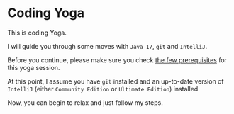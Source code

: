# Coding Yoga

This is coding Yoga.

I will guide you through some moves with `Java 17`, `git` and `IntelliJ`.

Before you continue, please make sure you check [the few prerequisites](prerequisites.md) for this yoga session.

At this point, I assume you have `git` installed and an up-to-date version of `IntelliJ` (either `Community Edition` or `Ultimate Edition`) installed

Now, you can begin to relax and just follow my steps.
